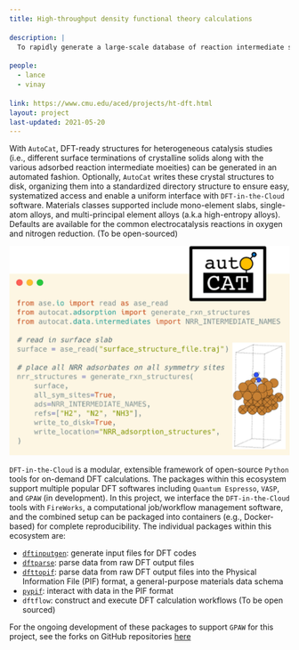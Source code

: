 ```yaml
---
title: High-throughput density functional theory calculations

description: |
  To rapidly generate a large-scale database of reaction intermediate structures, we are developing an automated DFT framework. This will simultaneously accelerate adsorption energy computations while systematically accumulating and manipulating output data in a manner for ease of integration into machine learning models. Moreover, it will facilitate the overall closed-loop sequential learning approach to explore new systems.

people:
  - lance
  - vinay

link: https://www.cmu.edu/aced/projects/ht-dft.html
layout: project
last-updated: 2021-05-20
---
```


With `AutoCat`, DFT-ready structures for heterogeneous catalysis studies (i.e., different surface terminations of crystalline solids along with the various adsorbed reaction intermediate moeities) can be generated in an automated fashion. Optionally, `AutoCat` writes these crystal structures to disk, organizing them into a standardized directory structure to ensure easy, systematized access and enable a uniform interface with `DFT-in-the-Cloud` software. Materials classes supported include mono-element slabs, single-atom alloys, and multi-principal element alloys (a.k.a high-entropy alloys). Defaults are available for the common electrocatalysis reactions in oxygen and nitrogen reduction. (To be open-sourced)

![autocat figure](img/research/autocat_figure.png)

`DFT-in-the-Cloud` is a modular, extensible framework of open-source `Python` tools for on-demand DFT calculations. The packages within this ecosystem support multiple popular DFT softwares including `Quantum Espresso`, `VASP`, and `GPAW` (in development). In this project, we interface the `DFT-in-the-Cloud` tools with `FireWorks`, a computational job/workflow management software, and the combined setup can be packaged into containers (e.g., Docker-based) for complete reproducibility. The individual packages within this ecosystem are:

- [`dftinputgen`](https://github.com/CitrineInformatics/dft-input-gen): generate input files for DFT codes
- [`dftparse`](https://github.com/CitrineInformatics/dftparse): parse data from raw DFT output files
- [`dfttopif`](https://github.com/CitrineInformatics/pif-dft): parse data from raw DFT output files into the Physical Information File (PIF) format, a general-purpose materials data schema
- [`pypif`](https://github.com/CitrineInformatics/pypif): interact with data in the PIF format
- `dftflow`: construct and execute DFT calculation workflows (To be open sourced)

For the ongoing development of these packages to support `GPAW` for this project, see the forks on GitHub repositories [here](https://github.com/aced-differentiate)
